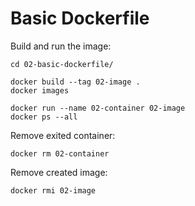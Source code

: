 # Basic Dockerfile

Build and run the image:

    cd 02-basic-dockerfile/
    
    docker build --tag 02-image .
    docker images
    
    docker run --name 02-container 02-image
    docker ps --all
    
Remove exited container:

    docker rm 02-container
    
Remove created image:

    docker rmi 02-image